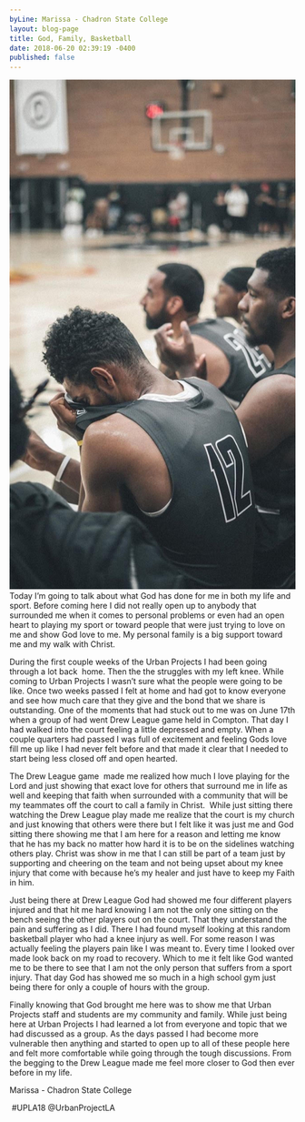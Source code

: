 ```yaml
---
byLine: Marissa - Chadron State College
layout: blog-page
title: God, Family, Basketball
date: 2018-06-20 02:39:19 -0400
published: false
---
```

![](/uploads/2018/06/20/unnamed-7.jpg)Today I’m going to talk about what God has done for me in both my life and sport. Before coming here I did not really open up to anybody that surrounded me when it comes to personal problems or even had an open heart to playing my sport or toward people that were just trying to love on me and show God love to me. My personal family is a big support toward me and my walk with Christ. 

During the first couple weeks of the Urban Projects I had been going through a lot back  home. Then the the struggles with my left knee. While coming to Urban Projects I wasn’t sure what the people were going to be like. Once two weeks passed I felt at home and had got to know everyone and see how much care that they give and the bond that we share is outstanding. One of the moments that had stuck out to me was on June 17th when a group of had went Drew League game held in Compton. That day I had walked into the court feeling a little depressed and empty. When a couple quarters had passed I was full of excitement and feeling Gods love fill me up like I had never felt before and that made it clear that I needed to start being less closed off and open hearted.

The Drew League game  made me realized how much I love playing for the Lord and just showing that exact love for others that surround me in life as well and keeping that faith when surrounded with a community that will be my teammates off the court to call a family in Christ.  While just sitting there watching the Drew League play made me realize that the court is my church and just knowing that others were there but I felt like it was just me and God sitting there showing me that I am here for a reason and letting me know that he has my back no matter how hard it is to be on the sidelines watching others play. Christ was show in me that I can still be part of a team just by supporting and cheering on the team and not being upset about my knee injury that come with because he’s my healer and just have to keep my Faith in him.

Just being there at Drew League God had showed me four different players injured and that hit me hard knowing I am not the only one sitting on the bench seeing the other players out on the court. That they understand the pain and suffering as I did. There I had found myself looking at this random basketball player who had a knee injury as well. For some reason I was actually feeling the players pain like I was meant to. Every time I looked over made look back on my road to recovery. Which to me it felt like God wanted me to be there to see that I am not the only person that suffers from a sport injury. That day God has showed me so much in a high school gym just being there for only a couple of hours with the group.

Finally knowing that God brought me here was to show me that Urban Projects staff and students are my community and family. While just being here at Urban Projects I had learned a lot from everyone and topic that we had discussed as a group. As the days passed I had become more vulnerable then anything and started to open up to all of these people here and felt more comfortable while going through the tough discussions. From the begging to the Drew League made me feel more closer to God then ever before in my life.

Marissa - Chadron State College

 #UPLA18 @UrbanProjectLA